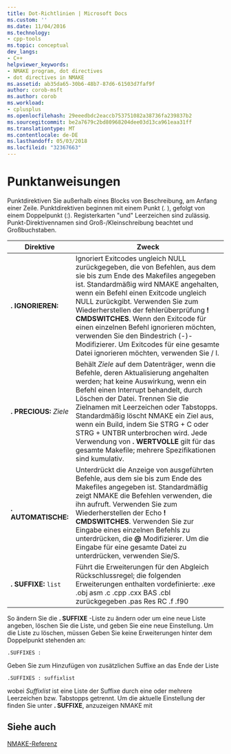 ```yaml
---
title: Dot-Richtlinien | Microsoft Docs
ms.custom: ''
ms.date: 11/04/2016
ms.technology:
- cpp-tools
ms.topic: conceptual
dev_langs:
- C++
helpviewer_keywords:
- NMAKE program, dot directives
- dot directives in NMAKE
ms.assetid: ab35da65-30b6-48b7-87d6-61503d7faf9f
author: corob-msft
ms.author: corob
ms.workload:
- cplusplus
ms.openlocfilehash: 29eeedbdc2eaccb753751082a38736fa239837b2
ms.sourcegitcommit: be2a7679c2bd80968204dee03d13ca961eaa31ff
ms.translationtype: MT
ms.contentlocale: de-DE
ms.lasthandoff: 05/03/2018
ms.locfileid: "32367663"
---
```

# <a name="dot-directives"></a>Punktanweisungen
Punktdirektiven Sie außerhalb eines Blocks von Beschreibung, am Anfang einer Zeile. Punktdirektiven beginnen mit einem Punkt (. ), gefolgt von einem Doppelpunkt (:). Registerkarten "und" Leerzeichen sind zulässig. Punkt-Direktivennamen sind Groß-/Kleinschreibung beachtet und Großbuchstaben.  
  
|Direktive|Zweck|  
|---------------|-------------|  
|**. IGNORIEREN:**|Ignoriert Exitcodes ungleich NULL zurückgegeben, die von Befehlen, aus dem sie bis zum Ende des Makefiles angegeben ist. Standardmäßig wird NMAKE angehalten, wenn ein Befehl einen Exitcode ungleich NULL zurückgibt. Verwenden Sie zum Wiederherstellen der fehlerüberprüfung **! CMDSWITCHES**. Wenn den Exitcode für einen einzelnen Befehl ignorieren möchten, verwenden Sie den Bindestrich (-)-Modifizierer. Um Exitcodes für eine gesamte Datei ignorieren möchten, verwenden Sie / I.|  
|**. PRECIOUS:** *Ziele*|Behält *Ziele* auf dem Datenträger, wenn die Befehle, deren Aktualisierung angehalten werden; hat keine Auswirkung, wenn ein Befehl einen Interrupt behandelt, durch Löschen der Datei. Trennen Sie die Zielnamen mit Leerzeichen oder Tabstopps. Standardmäßig löscht NMAKE ein Ziel aus, wenn ein Build, indem Sie STRG + C oder STRG + UNTBR unterbrochen wird. Jede Verwendung von **. WERTVOLLE** gilt für das gesamte Makefile; mehrere Spezifikationen sind kumulativ.|  
|**. AUTOMATISCHE:**|Unterdrückt die Anzeige von ausgeführten Befehle, aus dem sie bis zum Ende des Makefiles angegeben ist. Standardmäßig zeigt NMAKE die Befehlen verwenden, die ihn aufruft. Verwenden Sie zum Wiederherstellen der Echo **! CMDSWITCHES**. Verwenden Sie zur Eingabe eines einzelnen Befehls zu unterdrücken, die **@** Modifizierer. Um die Eingabe für eine gesamte Datei zu unterdrücken, verwenden Sie/S.|  
|**. SUFFIXE:** `list`|Führt die Erweiterungen für den Abgleich Rückschlussregel; die folgenden Erweiterungen enthalten vordefinierte: .exe .obj asm .c .cpp .cxx BAS .cbl zurückgegeben .pas Res RC .f .f90|  
  
 So ändern Sie die **. SUFFIXE** -Liste zu ändern oder um eine neue Liste angeben, löschen Sie die Liste, und geben Sie eine neue Einstellung. Um die Liste zu löschen, müssen Geben Sie keine Erweiterungen hinter dem Doppelpunkt stehenden an:  
  
```  
.SUFFIXES :  
```  
  
 Geben Sie zum Hinzufügen von zusätzlichen Suffixe an das Ende der Liste  
  
```  
.SUFFIXES : suffixlist  
```  
  
 wobei *Suffixlist* ist eine Liste der Suffixe durch eine oder mehrere Leerzeichen bzw. Tabstopps getrennt. Um die aktuelle Einstellung der finden Sie unter **. SUFFIXE**, anzuzeigen NMAKE mit  
  
## <a name="see-also"></a>Siehe auch  
 [NMAKE-Referenz](../build/nmake-reference.md)